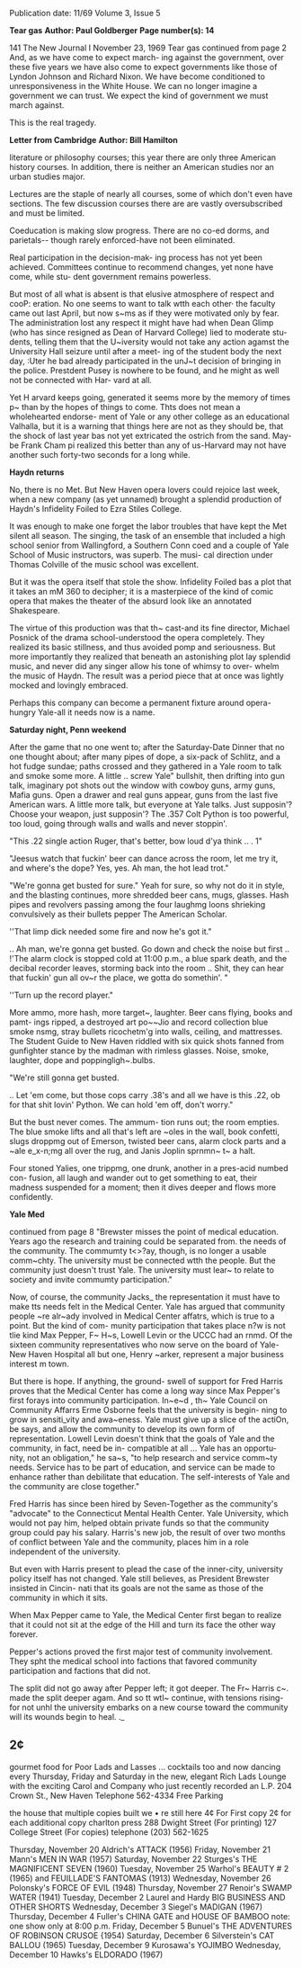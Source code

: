 Publication date: 11/69
Volume 3, Issue 5

**Tear gas**
**Author: Paul Goldberger**
**Page number(s): 14**

141 The New Journal I November 23, 1969 
Tear gas 
continued from page 2 
And, as we have come to expect march-
ing against the government, over these 
five years we have also come to expect 
governments like those of Lyndon Johnson 
and Richard Nixon. We have become 
conditioned to unresponsiveness in the 
White House. We can no longer imagine 
a government we can trust. We expect 
the kind of government we must march 
against. 

This is the real tragedy. 


**Letter from Cambridge**
**Author: Bill Hamilton**

literature or philosophy courses; this year 
there are only three American history 
courses. In addition, there is neither an 
American studies nor an urban studies 
major. 

Lectures are the staple of nearly all 
courses, some of which don't even have 
sections. The few discussion courses there 
are are vastly oversubscribed and must 
be limited. 

Coeducation is making slow progress. 
There are no co-ed dorms, and parietals--
though rarely enforced-have not been 
eliminated. 

Real participation in the decision-mak-
ing process has not yet been achieved. 
Committees continue to recommend 
changes, yet none have come, while stu-
dent government remains powerless. 

But most of all what is absent is that 
elusive atmosphere of respect and cooP: 
eration. No one seems to want to talk wtth 
each other· the faculty came out last April, 
but now s~ms as if they were motivated 
only by fear. The administration lost any 
respect it might have had when Dean 
Glimp (who has since resigned as Dean of 
Harvard College) lied to moderate stu-
dents, telling them that the U~iversity 
would not take any action agamst the 
University Hall seizure until after a meet-
ing of the student body the next day, :Uter 
he bad already participated in the unJ~t 
decision of bringing in the police. Prestdent 
Pusey is nowhere to be found, and he 
might as well not be connected with Har-
vard at all. 

Yet H arvard keeps going, generated it 
seems more by the memory of times p~ 
than by the hopes of things to come. Thts 
does not mean a wholehearted endorse-
ment of Yale or any other college as an 
educational Valhalla, but it is a warning 
that things here are not as they should be, 
that the shock of last year bas not yet 
extricated the ostrich from the sand. May-
be Frank Cham pi realized this better than 
any of us-Harvard may not have another 
such forty-two seconds for a long while. 


**Haydn returns**

No, there is no Met. But New Haven 
opera lovers could rejoice last week, when 
a new company (as yet unnamed) brought 
a splendid production of Haydn's Infidelity 
Foiled to Ezra Stiles College. 

It was enough to make one forget the 
labor troubles that have kept the Met 
silent all season. The singing, the task of an 
ensemble that included a high school 
senior from Wallingford, a Southern Conn 
coed and a couple of Yale School of 
Music instructors, was superb. The musi-
cal direction under Thomas Colville of 
the music school was excellent. 

But it was the opera itself that stole the 
show. Infidelity Foiled bas a plot that it 
takes an mM 360 to decipher; it is a 
masterpiece of the kind of comic opera 
that makes the theater of the absurd look 
like an annotated Shakespeare. 

The virtue of this production was that 
th~ cast-and its fine director, Michael 
Posnick of the drama school-understood 
the opera completely. They realized its 
basic stillness, and thus avoided pomp and 
seriousness. But more importantly they 
realized that beneath an astonishing plot 
lay splendid music, and never did any 
singer allow his tone of whimsy to over-
whelm the music of Haydn. The result 
was a period piece that at once was lightly 
mocked and lovingly embraced. 

Perhaps this company can become a 
permanent fixture around opera-hungry 
Yale-all it needs now is a name. 


**Saturday night, Penn weekend**

After the game that no one went to; after 
the Saturday-Date Dinner that no one 
thought about; after many pipes of dope, 
a six-pack of Schlitz, and a hot fudge 
sundae; paths crossed and they gathered 
in a Yale room to talk and smoke some 
more. A little .. screw Yale" bullshit, then 
drifting into gun talk, imaginary pot shots 
out the window with cowboy guns, army 
guns, Mafia guns. Open a drawer and real 
guns appear, guns from the last five 
American wars. A little more talk, but 
everyone at Yale talks. Just supposin'? 
Choose your weapon, just supposin'? The 
.357 Colt Python is too powerful, too 
loud, going through walls and walls and 
never stoppin'. 

"This .22 single action Ruger, that's 
better, bow loud d'ya think .. . 1" 

"Jeesus watch that fuckin' beer can 
dance across the room, let me try it, and 
where's the dope? Yes, yes. Ah man, the 
hot lead trot." 

"We're gonna get busted for sure." Yeah 
for sure, so why not do it in style, and the 
blasting continues, more shredded beer 
cans, mugs, glasses. Hash pipes and 
revolvers passing among the four laughmg 
loons shrieking convulsively as their 
bullets pepper The American Scholar. 

''That limp dick needed some fire and 
now he's got it." 

.. Ah man, we're gonna get busted. Go 
down and check the noise but first .. !'The 
alarm clock is stopped cold at 11:00 
p.m., a blue spark death, and the decibal 
recorder leaves, storming back into the 
room .. Shit, they can hear that fuckin' gun 
all ov~r the place, we gotta do somethin'. " 

''Turn up the record player." 

More ammo, more hash, more target~, 
laughter. Beer cans flying, books and pamt-
ings ripped, a destroyed art po~~Jio and 
record collection blue smoke nsmg, stray 
bullets ricochetm'g into walls, ceiling, and 
mattresses. The Student Guide to New 
Haven riddled with six quick shots fanned 
from gunfighter stance by the madman 
with rimless glasses. Noise, smoke, 
laughter, dope and poppingligh~.bulbs. 

"We're still gonna get busted. 

.. Let 'em come, but those cops carry 
.38's and all we have is this .22, ob for that 
shit Iovin' Python. We can hold 'em off, 
don't worry." 

But the bust never comes. The ammum-
tion runs out; the room empties. The 
blue smoke lifts and all that's left are ~oles 
in the wall, book confetti, slugs droppmg 
out of Emerson, twisted beer cans, alarm 
clock parts and a ~ale e_x-n;mg all over the 
rug, and Janis Joplin sprnmn~ t~ a halt. 

Four stoned Yalies, one trippmg, one 
drunk, another in a pres-acid numbed con-
fusion, all laugh and wander out to get 
something to eat, their madness suspended 
for a moment; then it dives deeper and 
flows more confidently. 


**Yale Med**

continued from page 8 
"Brewster misses the point of medical 
education. Years ago the research and 
training could be separated from. the needs 
of the community. The commumty t<>?ay, 
though, is no longer a usable comm~chty. 
The university must be connected wtth the 
people. But the community just doesn't 
trust Yale. The university must lear~ to 
relate to society and invite commumty 
participation." 

Now, of course, the community Jacks_ 
the representation it must have to make tts 
needs felt in the Medical Center. Yale has 
argued that community people ~re alr~ady 
involved in Medical Center affatrs, which 
is true to a point. But the kind of com-
munity participation that takes place n?w 
is not tlie kind Max Pepper, F~ 
H~s, 
Lowell Levin or the UCCC had an rnmd. 
Of the sixteen community representatives 
who now serve on the board of Yale-New 
Haven Hospital all but one, Henry ~arker, 
represent a major business interest m town. 

But there is hope. If anything, the ground-
swell of support for Fred Harris proves 
that the Medical Center has come a long 
way since Max Pepper's first forays into 
community participation. In~e~d , th~ Yale 
Council on Community Affarrs Erme 
Osborne feels that the university is begin-
ning to grow in sensiti_vity and awa~eness. 
Yale must give up a slice of the actiOn, be 
says, and allow the community to develop 
its own form of representation. Lowell 
Levin doesn't think that the goals of Yale 
and the community, in fact, need be in-
compatible at all ... Yale has an opportu-
nity, not an obligation," he sa~s, "to help 
research and service comm~ty needs. 
Service has to be part of education, and 
service can be made to enhance rather than 
debilitate that education. The self-interests 
of Yale and the community are close 
together." 

Fred Harris has since been hired by 
Seven-Together as the community's 
"advocate" to the Connecticut Mental 
Health Center. Yale University, which 
would not pay him, helped obtain private 
funds so that the community group could 
pay his salary. Harris's new job, the result 
of over two months of conflict between 
Yale and the community, places him in a 
role independent of the university. 

But even with Harris present to plead 
the case of the inner-city, university policy 
itself has not changed. Yale still believes, 
as President Brewster insisted in Cincin-
nati that its goals are not the same as those 
of the community in which it sits. 

When Max Pepper came to Yale, the 
Medical Center first began to realize that it 
could not sit at the edge of the Hill and 
turn its face the other way forever. 

Pepper's actions proved the first major 
test of community involvement. They spht 
the medical school into factions that 
favored community participation and 
factions that did not. 

The split did not go away after Pepper 
left; it got deeper. The Fr~ Harris c~. 
made the split deeper agam. And so tt wtl~ 
continue, with tensions rising-for not unhl 
the university embarks on a new course 
toward the community will its wounds 
begin to heal. ._ 


2¢ 
-
gourmet food for 
Poor Lads and Lasses 
... cocktails too 
and now dancing every Thursday, 
Friday and Saturday in the new, 
elegant Rich Lads Lounge with the 
exciting Carol and Company who 
just recently recorded an L.P. 
204 Crown St., New Haven 
Telephone 562-4334 
Free Parking 

the house 
that multiple copies built 
we • re still here 
4¢ For First copy 
2¢ for each additional copy 
charlton press 
288 Dwight Street (For printing) 
127 College Street (For copies) 
telephone (203) 562-1625

Thursday, November 20 
Aldrich's ATTACK (1956) 
Friday, November 21 
Mann's MEN IN WAR (1957) 
Saturday, November 22 
Sturges's THE MAGNIFICENT SEVEN (1960) 
Tuesday, November 25 
Warhol's BEAUTY # 2 (1965) and FEUILLADE'S FANTOMAS (1913) 
Wednesday, November 26 
Polonsky's FORCE OF EVIL (1948) 
Thursday, November 27 
Renoir's SWAMP WATER (1941) 
Tuesday, December 2 
Laurel and Hardy BIG BUSINESS AND OTHER SHORTS 
Wednesday, December 3 
Siegel's MADIGAN (1967) 
Thursday, December 4 
Fuller's CHINA GATE and HOUSE OF BAMBOO 
note: one show only at 8:00 p.m. 
Friday, December 5 
Bunuel's THE ADVENTURES OF ROBINSON CRUSOE {1954) 
Saturday, December 6 
Silverstein's CAT BALLOU (1965) 
Tuesday, December 9 
Kurosawa's YOJIMBO 
Wednesday, December 10 
Hawks's ELDORADO (1967)